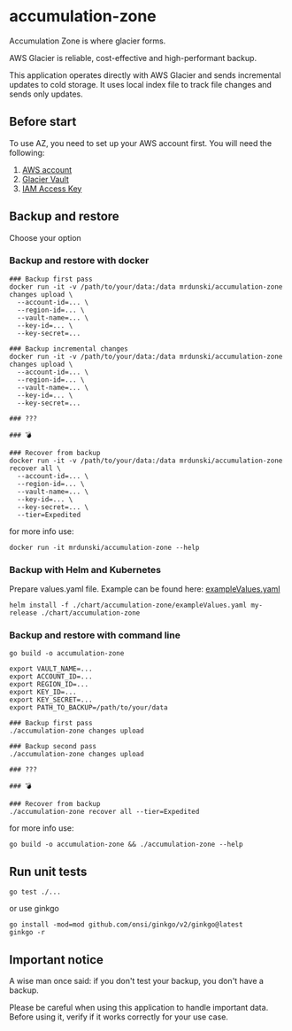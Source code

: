 # accumulation-zone

Accumulation Zone is where glacier forms.

AWS Glacier is reliable, cost-effective and high-performant backup.

This application operates directly with AWS Glacier and sends incremental updates to cold storage. It uses local index file to track file changes and sends only updates.

## Before start

To use AZ, you need to set up your AWS account first. You will need the following:
1. [AWS account](https://aws.amazon.com/premiumsupport/knowledge-center/create-and-activate-aws-account/)
2. [Glacier Vault](https://docs.aws.amazon.com/amazonglacier/latest/dev/getting-started-create-vault.html)
3. [IAM Access Key](https://aws.amazon.com/premiumsupport/knowledge-center/create-access-key/)

## Backup and restore

Choose your option

### Backup and restore with docker

```shell
### Backup first pass
docker run -it -v /path/to/your/data:/data mrdunski/accumulation-zone changes upload \
  --account-id=... \
  --region-id=... \
  --vault-name=... \
  --key-id=... \
  --key-secret=...

### Backup incremental changes
docker run -it -v /path/to/your/data:/data mrdunski/accumulation-zone changes upload \
  --account-id=... \
  --region-id=... \
  --vault-name=... \
  --key-id=... \
  --key-secret=...

### ???

### 💣

### Recover from backup
docker run -it -v /path/to/your/data:/data mrdunski/accumulation-zone recover all \
  --account-id=... \
  --region-id=... \
  --vault-name=... \
  --key-id=... \
  --key-secret=... \
  --tier=Expedited
```

for more info use:

```shell
docker run -it mrdunski/accumulation-zone --help
```

### Backup with Helm and Kubernetes

Prepare values.yaml file. Example can be found here: [exampleValues.yaml](chart/accumulation-zone/exampleValues.yaml)

```shell
helm install -f ./chart/accumulation-zone/exampleValues.yaml my-release ./chart/accumulation-zone
```

### Backup and restore with command line

```shell
go build -o accumulation-zone

export VAULT_NAME=...
export ACCOUNT_ID=...
export REGION_ID=...
export KEY_ID=...
export KEY_SECRET=...
export PATH_TO_BACKUP=/path/to/your/data

### Backup first pass
./accumulation-zone changes upload

### Backup second pass
./accumulation-zone changes upload

### ???

### 💣

### Recover from backup
./accumulation-zone recover all --tier=Expedited
```

for more info use:

```shell
go build -o accumulation-zone && ./accumulation-zone --help
```

## Run unit tests

```shell
go test ./...
```

or use ginkgo

```shell
go install -mod=mod github.com/onsi/ginkgo/v2/ginkgo@latest
ginkgo -r
```

## Important notice

A wise man once said: if you don't test your backup, you don't have a backup.

Please be careful when using this application to handle important data. 
Before using it, verify if it works correctly for your use case.